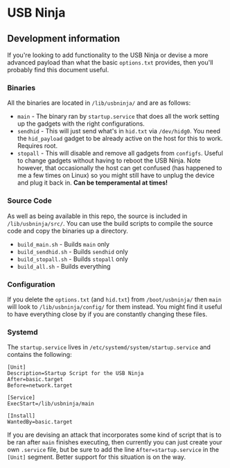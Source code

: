 # USB Ninja
## Development information

If you're looking to add functionality to the USB Ninja or devise a more advanced payload than what the basic `options.txt` provides, then you'll probably find this document useful.

### Binaries
All the binaries are located in `/lib/usbninja/` and are as follows:
* `main` - The binary ran by `startup.service` that does all the work setting up the gadgets with the right configurations.
* `sendhid` - This will just send what's in `hid.txt` via `/dev/hidg0`. You need the `hid_payload` gadget to be already active on the host for this to work. Requires root.
* `stopall` - This will disable and remove all gadgets from `configfs`. Useful to change gadgets without having to reboot the USB Ninja. Note however, that occasionally the host can get confused (has happened to me a few times on Linux) so you might still have to unplug the device and plug it back in. **Can be temperamental at times!**

### Source Code
As well as being available in this repo, the source is included in `/lib/usbninja/src/`. You can use the build scripts to compile the source code and copy the binaries up a directory.
* `build_main.sh` - Builds `main` only
* `build_sendhid.sh` - Builds `sendhid` only
* `build_stopall.sh` - Builds `stopall` only
* `build_all.sh` - Builds everything

### Configuration
If you delete the `options.txt` (and `hid.txt`) from `/boot/usbninja/` then `main` will look to `/lib/usbninja/config/` for them instead. You might find it useful to have everything close by if you are constantly changing these files.

### Systemd
The `startup.service` lives in `/etc/systemd/system/startup.service` and contains the following:
```
[Unit]
Description=Startup Script for the USB Ninja
After=basic.target
Before=network.target

[Service]
ExecStart=/lib/usbninja/main

[Install]
WantedBy=basic.target
```
If you are devising an attack that incorporates some kind of script that is to be ran after `main` finishes executing, then currently you can just create your own `.service` file, but be sure to add the line `After=startup.service` in the `[Unit]` segment. Better support for this situation is on the way.
